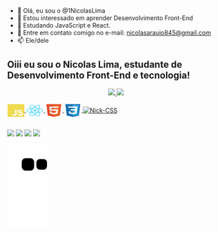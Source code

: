 - 👋 Olá, eu sou o @1NicolasLima
- 👀 Estou interessado em aprender Desenvolvimento Front-End
- 🌱 Estudando JavaScript e React.
- 💞️ Entre em contato comigo no e-mail: nicolasaraujo845@gmail.com
- 📫 Ele/dele


## Oiii eu sou o Nicolas Lima, estudante de Desenvolvimento Front-End e tecnologia!
<div align="center">
  <a href="https://github.com/1NicolasLima">
  <img height="180em" src="https://github-readme-stats.vercel.app/api?username=1NicolasLima&show_icons=true&theme=dark&include_all_commits=true&count_private=true"/>
  <img height="180em" src="https://github-readme-stats.vercel.app/api/top-langs/?username=1NicolasLima&layout=compact&langs_count=7&theme=dark"/>
</div>
<div style="display: inline_block"><br>
  <img align="center" alt="Nick-Js" height="30" width="40" src="https://raw.githubusercontent.com/devicons/devicon/master/icons/javascript/javascript-plain.svg">
  <img align="center" alt="Nick-React" height="30" width="40" src="https://raw.githubusercontent.com/devicons/devicon/master/icons/react/react-original.svg">
  <img align="center" alt="Nick-HTML" height="30" width="40" src="https://raw.githubusercontent.com/devicons/devicon/master/icons/html5/html5-original.svg">
  <img align="center" alt="Nick-CSS" height="30" width="40" src="https://raw.githubusercontent.com/devicons/devicon/master/icons/css3/css3-original.svg">
  <img align="center" alt="Nick-CSS" height="30" width="40" src="https://cdn.jsdelivr.net/gh/devicons/devicon/icons/java/java-original.svg" />     
  
</div>
  
  ##
 
<div> 
  <a href="https://www.instagram.com/1nicolas_lima/" target="_blank"><img src="https://img.shields.io/badge/-Instagram-%23E4405F?style=for-the-badge&logo=instagram&logoColor=white" target="_blank"></a>
 	<a href="https://www.twitch.tv/n1iiick" target="_blank"><img src="https://img.shields.io/badge/Twitch-9146FF?style=for-the-badge&logo=twitch&logoColor=white" target="_blank"></a>
  <a href = "mailto:nicolasaraujo845@gmail.com"><img src="https://img.shields.io/badge/-Gmail-%23333?style=for-the-badge&logo=gmail&logoColor=white" target="_blank"></a>
  <a href="https://www.linkedin.com/in/nicolas-araujo-3669a6232/" target="_blank"><img src="https://img.shields.io/badge/-LinkedIn-%230077B5?style=for-the-badge&logo=linkedin&logoColor=white" target="_blank"></a> 
 
  ![Snake animation](https://github.com/1NicolasLima/1NicolasLima/blob/output/github-contribution-grid-snake.svg)
 
</div>

